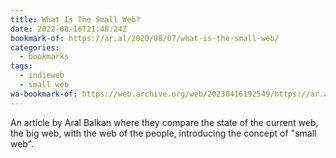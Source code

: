 ```yaml
---
title: What Is The Small Web?
date: 2022-08-16T21:48:24Z
bookmark-of: https://ar.al/2020/08/07/what-is-the-small-web/
categories:
  - bookmarks
tags:
  - indieweb
  - small web
wa-bookmark-of: https://web.archive.org/web/20230416192549/https://ar.al/2020/08/07/what-is-the-small-web/
---
```


An article by Aral Balkan where they compare the state of the current web, the big web, with the web of the people, introducing the concept of "small web".
